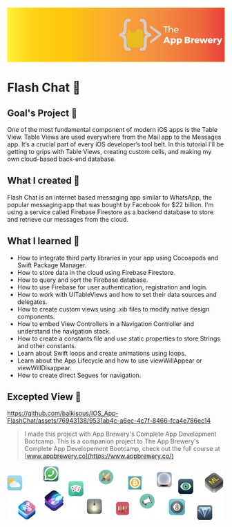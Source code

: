 ![App Brewery Banner](Documentation/AppBreweryBanner.png)

# Flash Chat 💬

## Goal's Project 🎯

One of the most fundamental component of modern iOS apps is the Table View. Table Views are used everywhere from the Mail app to the Messages app. It’s a crucial part of every iOS developer’s tool belt. In this tutorial I'll be getting to grips with Table Views, creating custom cells, and making my own cloud-based back-end database.

## What I created 🧱

Flash Chat is an internet based messaging app similar to WhatsApp, the popular messaging app that was bought by Facebook for $22 billion. I'm  using a service called Firebase Firestore as a backend database to store and retrieve our messages from the cloud. 

## What I learned 📖

* How to integrate third party libraries in your app using Cocoapods and Swift Package Manager.
* How to store data in the cloud using Firebase Firestore.
* How to query and sort the Firebase database.
* How to use Firebase for user authentication, registration and login.
* How to work with UITableViews and how to set their data sources and delegates.
* How to create custom views using .xib files to modify native design components.
* How to embed View Controllers in a Navigation Controller and understand the navigation stack.
* How to create a constants file and use static properties to store Strings and other constants.
* Learn about Swift loops and create animations using loops.
* Learn about the App Lifecycle and how to use viewWillAppear or viewWillDisappear.
* How to create direct Segues for navigation.

## Excepted View 👀
https://github.com/balkisous/IOS_App-FlashChat/assets/76943138/9531ab4c-a6ec-4c7f-8466-fca4e786ec14


>I made this project with App Brewery's Complete App Development Bootcamp.
>This is a companion project to The App Brewery's Complete App Developement Bootcamp, check out the full course at [www.appbrewery.co](https://www.appbrewery.co/)

![End Banner](Documentation/readme-end-banner.png)
